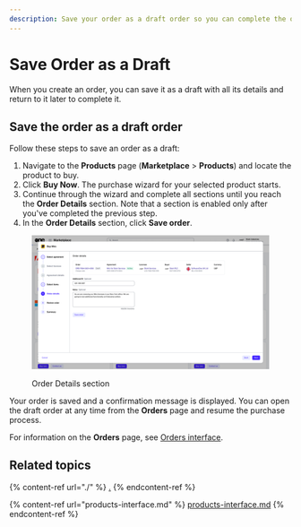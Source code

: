 ```yaml
---
description: Save your order as a draft order so you can complete the order later.
---
```


# Save Order as a Draft

When you create an order, you can save it as a draft with all its details and return to it later to complete it.&#x20;

## Save the order as a draft order

Follow these steps to save an order as a draft:

1. Navigate to the **Products** page (**Marketplace** > **Products**) and locate the product to buy.
2. Click **Buy Now**. The purchase wizard for your selected product starts.&#x20;
3. Continue through the wizard and complete all sections until you reach the **Order Details** section. Note that a section is enabled only after you've completed the previous step.
4. In the **Order Details** section, click **Save order**.&#x20;

<figure><img src="../../../.gitbook/assets/image (411).png" alt=""><figcaption><p>Order Details section</p></figcaption></figure>

Your order is saved and a confirmation message is displayed. You can open the draft order at any time from the **Orders** page and resume the purchase process.&#x20;

For information on the **Orders** page, see [Orders interface](../orders/orders-interface.md).

## Related topics

{% content-ref url="./" %}
[.](./)
{% endcontent-ref %}

{% content-ref url="products-interface.md" %}
[products-interface.md](products-interface.md)
{% endcontent-ref %}
